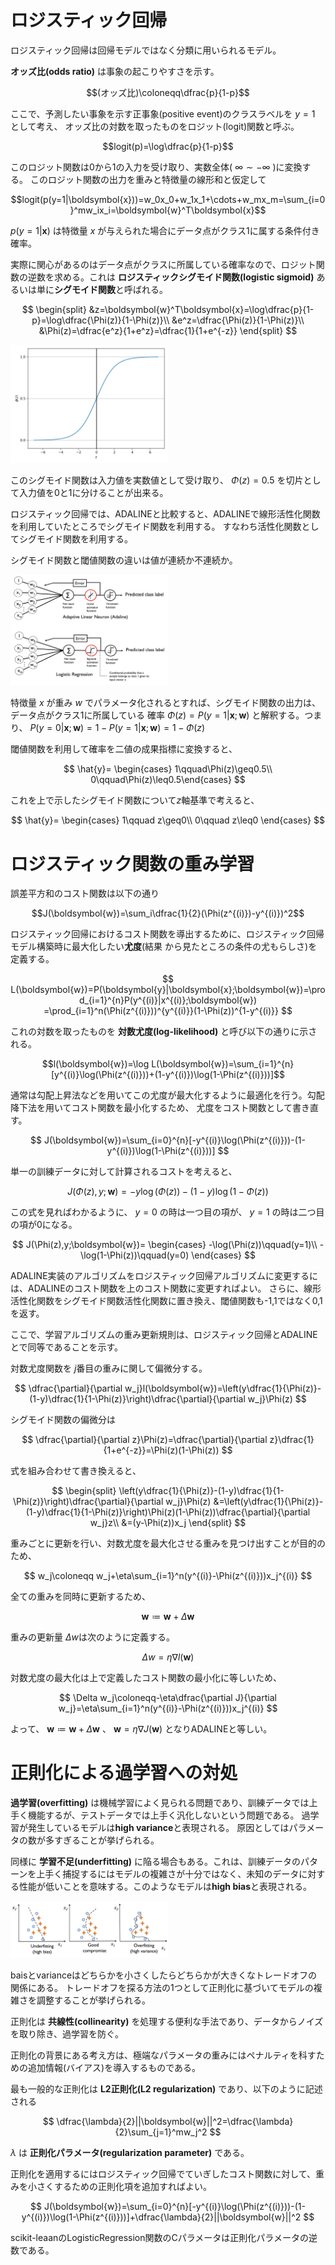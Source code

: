 # ロジスティック回帰

ロジスティック回帰は回帰モデルではなく分類に用いられるモデル。

**オッズ比(odds ratio)**
は事象の起こりやすさを示す。

$$(オッズ比)\coloneqq\dfrac{p}{1-p}$$

ここで、予測したい事象を示す正事象(positive event)のクラスラベルを $y=1$ として考え、
オッズ比の対数を取ったものをロジット(logit)関数と呼ぶ。

$$logit(p)=\log\dfrac{p}{1-p}$$

このロジット関数は0から1の入力を受け取り、実数全体( $\infty\sim-\infty$ )に変換する。
このロジット関数の出力を重みと特徴量の線形和と仮定して

$$logit(p(y=1|\boldsymbol{x}))=w_0x_0+w_1x_1+\cdots+w_mx_m=\sum_{i=0}^mw_ix_i=\boldsymbol{w}^T\boldsymbol{x}$$

$p(y=1|\boldsymbol{x})$ は特徴量 $x$ が与えられた場合にデータ点がクラス1に属する条件付き確率。

実際に関心があるのはデータ点がクラスに所属している確率なので、ロジット関数の逆数を求める。これは
**ロジスティックシグモイド関数(logistic sigmoid)**
あるいは単に**シグモイド関数**と呼ばれる。

$$
\begin{split}
&z=\boldsymbol{w}^T\boldsymbol{x}=\log\dfrac{p}{1-p}=\log\dfrac{\Phi(z)}{1-\Phi(z)}\\
&e^z=\dfrac{\Phi(z)}{1-\Phi(z)}\\
&\Phi(z)=\dfrac{e^z}{1+e^z}=\dfrac{1}{1+e^{-z}}
\end{split}
$$

<img src='sigmoid.png' style="width:50%">

このシグモイド関数は入力値を実数値として受け取り、 $\Phi(z)=0.5$ を切片として入力値を0と1に分けることが出来る。

ロジスティック回帰では、ADALINEと比較すると、ADALINEで線形活性化関数を利用していたところでシグモイド関数を利用する。
すなわち活性化関数としてシグモイド関数を利用する。

シグモイド関数と閾値関数の違いは値が連続か不連続か。

<img src='03_03.png' style="width:50%">

特徴量 $x$ が重み $w$ でパラメータ化されるとすれば、シグモイド関数の出力は、データ点がクラス1に所属している
確率 $\Phi(z)=P(y=1|\boldsymbol{x};\boldsymbol{w})$ と解釈する。つまり、 $P(y=0|\boldsymbol{x};\boldsymbol{w})=1-P(y=1|\boldsymbol{x};\boldsymbol{w})=1-\Phi(z)$

閾値関数を利用して確率を二値の成果指標に変換すると、

$$
\hat{y}=
\begin{cases}
1\qquad\Phi(z)\geq0.5\\
0\qquad\Phi(z)\leq0.5\end{cases}
$$

これを上で示したシグモイド関数について$z$軸基準で考えると、

$$
\hat{y}=
\begin{cases}
1\qquad z\geq0\\
0\qquad z\leq0
\end{cases}
$$

# ロジスティック関数の重み学習

誤差平方和のコスト関数は以下の通り

$$J(\boldsymbol{w})=\sum_i\dfrac{1}{2}(\Phi(z^{(i)})-y^{(i)})^2$$

ロジスティック回帰におけるコスト関数を導出するために、ロジスティック回帰モデル構築時に最大化したい**尤度**(結果
から見たところの条件の尤もらしさ)を定義する。

$$
L(\boldsymbol{w})=P(\boldsymbol{y}|\boldsymbol{x};\boldsymbol{w})=\prod_{i=1}^{n}P(y^{(i)}|x^{(i)};\boldsymbol{w})
=\prod_{i=1}^n(\Phi(z^{(i)}))^{y^{(i)}}(1-\Phi(z))^{1-y^{(i)}}
$$

これの対数を取ったものを
**対数尤度(log-likelihood)**
と呼び以下の通りに示される。

$$l(\boldsymbol{w})=\log L(\boldsymbol{w})=\sum_{i=1}^{n}[y^{(i)}\log(\Phi(z^{(i)}))+(1-y^{(i)})\log(1-\Phi(z^{(i)}))]$$

通常は勾配上昇法などを用いてこの尤度が最大化するように最適化を行う。勾配降下法を用いてコスト関数を最小化するため、
尤度をコスト関数として書き直す。

$$
J(\boldsymbol{w})=\sum_{i=0}^{n}[-y^{(i)}\log(\Phi(z^{(i)}))-(1-y^{(i)})\log(1-\Phi(z^{(i)}))]
$$

単一の訓練データに対して計算されるコストを考えると、

$$
J(\Phi(z),y;\boldsymbol{w})=-y\log(\Phi(z))-(1-y)\log(1-\Phi(z))
$$

この式を見ればわかるように、 $y=0$ の時は一つ目の項が、 $y=1$ の時は二つ目の項が0になる。

$$
J(\Phi(z),y;\boldsymbol{w})=
\begin{cases}
-\log(\Phi(z))\qquad(y=1)\\
-\log(1-\Phi(z))\qquad(y=0)
\end{cases}
$$

ADALINE実装のアルゴリズムをロジスティック回帰アルゴリズムに変更するには、ADALINEのコスト関数を上のコスト関数に変更すればよい。
さらに、線形活性化関数をシグモイド関数活性化関数に置き換え、閾値関数も-1,1ではなく0,1を返す。

ここで、学習アルゴリズムの重み更新規則は、ロジスティック回帰とADALINEとで同等であることを示す。

対数尤度関数を $j$番目の重みに関して偏微分する。

$$
\dfrac{\partial}{\partial w_j}l(\boldsymbol{w})=\left(y\dfrac{1}{\Phi(z)}-(1-y)\dfrac{1}{1-\Phi(z)}\right)\dfrac{\partial}{\partial w_j}\Phi(z)
$$

シグモイド関数の偏微分は

$$
\dfrac{\partial}{\partial z}\Phi(z)=\dfrac{\partial}{\partial z}\dfrac{1}{1+e^{-z}}=\Phi(z)(1-\Phi(z))
$$

式を組み合わせて書き換えると、

$$
\begin{split}
\left(y\dfrac{1}{\Phi(z)}-(1-y)\dfrac{1}{1-\Phi(z)}\right)\dfrac{\partial}{\partial w_j}\Phi(z)
&=\left(y\dfrac{1}{\Phi(z)}-(1-y)\dfrac{1}{1-\Phi(z)}\right)\Phi(z)(1-\Phi(z))\dfrac{\partial}{\partial w_j}z\\
&=(y-\Phi(z))x_j
\end{split}
$$

重みごとに更新を行い、対数尤度を最大化させる重みを見つけ出すことが目的のため、

$$
w_j\coloneqq w_j+\eta\sum_{i=1}^n(y^{(i)}-\Phi(z^{(i)}))x_j^{(i)}
$$

全ての重みを同時に更新するため、

$$
\boldsymbol{w}\coloneqq\boldsymbol{w}+\Delta\boldsymbol{w}
$$

重みの更新量 $\Delta w$は次のように定義する。

$$
\Delta w=\eta\nabla l(\boldsymbol{w})
$$

対数尤度の最大化は上で定義したコスト関数の最小化に等しいため、

$$
\Delta w_j\coloneqq-\eta\dfrac{\partial J}{\partial w_j}=\eta\sum_{i=1}^n(y^{(i)}-\Phi(z^{(i)}))x_j^{(i)}
$$

よって、 $\boldsymbol{w}\coloneqq\boldsymbol{w}+\Delta\boldsymbol{w}$ 、 $\boldsymbol{w}=\eta\nabla J(\boldsymbol{w})$
となりADALINEと等しい。

# 正則化による過学習への対処

**過学習(overfitting)**
は機械学習によく見られる問題であり、訓練データでは上手く機能するが、テストデータでは上手く汎化しないという問題である。
過学習が発生しているモデルは**high variance**と表現される。
原因としてはパラメータの数が多すぎることが挙げられる。

同様に
**学習不足(underfitting)**
に陥る場合もある。これは、訓練データのパターンを上手く捕捉するにはモデルの複雑さが十分ではなく、未知のデータに対する性能が低いことを意味する。このようなモデルは**high bias**と表現される。

<img src="03_07.png" style="width:50%">

baisとvarianceはどちらかを小さくしたらどちらかが大きくなトレードオフの関係にある。
トレードオフを探る方法の1つとして正則化に基づいてモデルの複雑さを調整することが挙げられる。

正則化は
**共線性(collinearity)**
を処理する便利な手法であり、データからノイズを取り除き、過学習を防ぐ。

正則化の背景にある考え方は、極端なパラメータの重みにはペナルティを科すための追加情報(バイアス)を導入するものである。

最も一般的な正則化は
**L2正則化(L2 regularization)**
であり、以下のように記述される

$$
\dfrac{\lambda}{2}||\boldsymbol{w}||^2=\dfrac{\lambda}{2}\sum_{j=1}^mw_j^2
$$

$\lambda$ は
**正則化パラメータ(regularization parameter)**
である。

正則化を適用するにはロジスティック回帰でていぎしたコスト関数に対して、重みを小さくするための正則化項を追加すればよい。

$$
J(\boldsymbol{w})=\sum_{i=0}^{n}[-y^{(i)}\log(\Phi(z^{(i)}))-(1-y^{(i)})\log(1-\Phi(z^{(i)}))]+\dfrac{\lambda}{2}||\boldsymbol{w}||^2
$$

scikit-leaanのLogisticRegression関数のCパラメータは正則化パラメータの逆数である。

